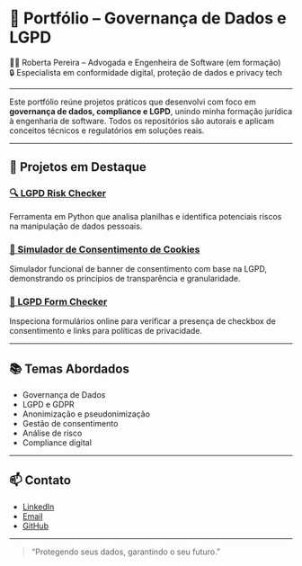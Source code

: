 # 💼 Portfólio – Governança de Dados e LGPD

👩‍💻 Roberta Pereira – Advogada e Engenheira de Software (em formação)  
🔒 Especialista em conformidade digital, proteção de dados e privacy tech

---

Este portfólio reúne projetos práticos que desenvolvi com foco em **governança de dados, compliance e LGPD**, unindo minha formação jurídica à engenharia de software. Todos os repositórios são autorais e aplicam conceitos técnicos e regulatórios em soluções reais.

---

## 📌 Projetos em Destaque

### [🔍 LGPD Risk Checker](https://github.com/rps88/lgpd-risk-checker)
Ferramenta em Python que analisa planilhas e identifica potenciais riscos na manipulação de dados pessoais.

### [🧩 Simulador de Consentimento de Cookies](https://github.com/rps88/simulador-consentimento-cookies)
Simulador funcional de banner de consentimento com base na LGPD, demonstrando os princípios de transparência e granularidade.

### [📝 LGPD Form Checker](https://github.com/rps88/lgpd-form-checker)
Inspeciona formulários online para verificar a presença de checkbox de consentimento e links para políticas de privacidade.

---

## 📚 Temas Abordados

- Governança de Dados
- LGPD e GDPR
- Anonimização e pseudonimização
- Gestão de consentimento
- Análise de risco
- Compliance digital

---

## 📫 Contato

- [LinkedIn](https://linkedin.com/in/robertasilva88)
- [Email](mailto:robertapereirasilva88@gmail.com)
- [GitHub](https://github.com/rps88)

---

> “Protegendo seus dados, garantindo o seu futuro.”

